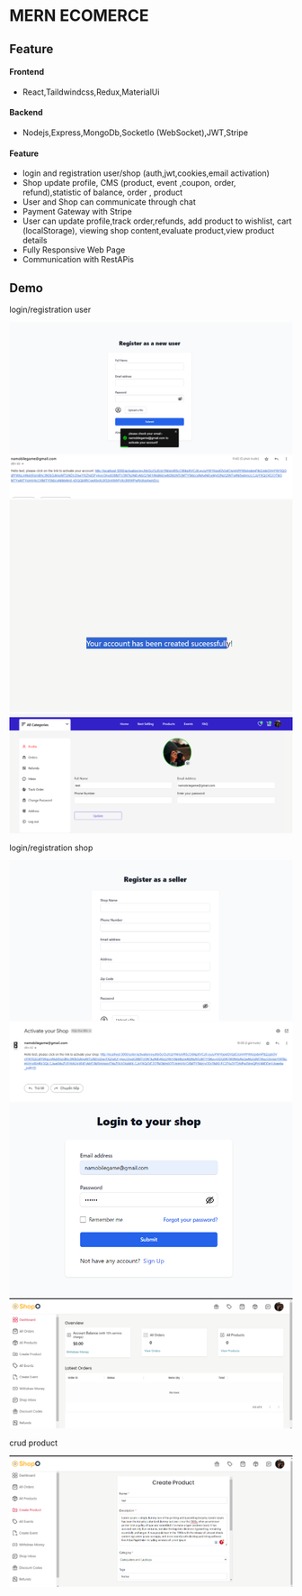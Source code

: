 # MERN ECOMERCE

## Feature

#### Frontend
- React,Taildwindcss,Redux,MaterialUi
#### Backend
- Nodejs,Express,MongoDb,SocketIo (WebSocket),JWT,Stripe

#### Feature
- login and registration user/shop (auth,jwt,cookies,email activation)
- Shop update profile, CMS (product, event ,coupon, order, refund),statistic of balance, order , product
- User and Shop can communicate through chat 
- Payment Gateway with Stripe
- User can update profile,track order,refunds, add product to wishlist, cart (localStorage), viewing shop content,evaluate product,view product details
- Fully Responsive Web Page
- Communication with RestAPis
 




## Demo 


login/registration user

![Alt text](image-3.png)
![Alt text](image-4.png)
![Alt text](image-5.png)
![Alt text](image-10.png)

login/registration shop

![Alt text](image-6.png)
![Alt text](image-7.png)
![Alt text](image-8.png)
![Alt text](image-9.png)


crud product

![Alt text](image-11.png)
